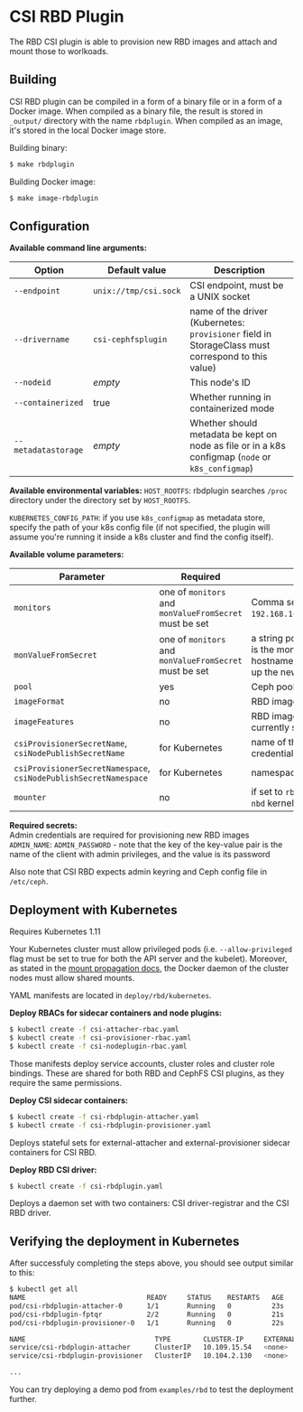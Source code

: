 # CSI RBD Plugin

The RBD CSI plugin is able to provision new RBD images and attach and mount those to worlkoads.

## Building

CSI RBD plugin can be compiled in a form of a binary file or in a form of a Docker image. When compiled as a binary file, the result is stored in `_output/` directory with the name `rbdplugin`. When compiled as an image, it's stored in the local Docker image store.

Building binary:
```bash
$ make rbdplugin
```

Building Docker image:
```bash
$ make image-rbdplugin
```

## Configuration

**Available command line arguments:**

Option | Default value | Description
------ | ------------- | -----------
`--endpoint` | `unix://tmp/csi.sock` | CSI endpoint, must be a UNIX socket
`--drivername` | `csi-cephfsplugin` | name of the driver (Kubernetes: `provisioner` field in StorageClass must correspond to this value)
`--nodeid` | _empty_ | This node's ID
`--containerized` | true | Whether running in containerized mode
`--metadatastorage` | _empty_ | Whether should metadata be kept on node as file or in a k8s configmap (`node` or `k8s_configmap`)

**Available environmental variables:**
`HOST_ROOTFS`: rbdplugin searches `/proc` directory under the directory set by `HOST_ROOTFS`.

`KUBERNETES_CONFIG_PATH`: if you use `k8s_configmap` as metadata store, specify the path of your k8s config file (if not specified, the plugin will assume you're running it inside a k8s cluster and find the config itself).

**Available volume parameters:**

Parameter | Required | Description
--------- | -------- | -----------
`monitors` | one of `monitors` and `monValueFromSecret` must be set | Comma separated list of Ceph monitors (e.g. `192.168.100.1:6789,192.168.100.2:6789,192.168.100.3:6789`)
`monValueFromSecret` | one of `monitors` and `monValueFromSecret` must be set | a string pointing the key in the credential secret, whose value is the mon. This is used for the case when the monitors' IP or hostnames are changed, the secret can be updated to pick up the new monitors.
`pool` | yes | Ceph pool into which the RBD image shall be created
`imageFormat` | no | RBD image format. Defaults to `2`. See [man pages](http://docs.ceph.com/docs/mimic/man/8/rbd/#cmdoption-rbd-image-format)
`imageFeatures` | no | RBD image features. Available for `imageFormat=2`. CSI RBD currently supports only `layering` feature. See [man pages](http://docs.ceph.com/docs/mimic/man/8/rbd/#cmdoption-rbd-image-feature)
`csiProvisionerSecretName`, `csiNodePublishSecretName` | for Kubernetes | name of the Kubernetes Secret object containing Ceph client credentials. Both parameters should have the same value
`csiProvisionerSecretNamespace`, `csiNodePublishSecretNamespace` | for Kubernetes | namespaces of the above Secret objects
`mounter`| no | if set to `rbd-nbd`, use `rbd-nbd` on nodes that have `rbd-nbd` and `nbd` kernel modules to map rbd images

**Required secrets:**  
Admin credentials are required for provisioning new RBD images
`ADMIN_NAME`: `ADMIN_PASSWORD` - note that the key of the key-value pair is the name of the client with admin privileges, and the value is its password

Also note that CSI RBD expects admin keyring and Ceph config file in `/etc/ceph`.

## Deployment with Kubernetes

Requires Kubernetes 1.11

Your Kubernetes cluster must allow privileged pods (i.e. `--allow-privileged` flag must be set to true for both the API server and the kubelet). Moreover, as stated in the [mount propagation docs](https://kubernetes.io/docs/concepts/storage/volumes/#mount-propagation), the Docker daemon of the cluster nodes must allow shared mounts.

YAML manifests are located in `deploy/rbd/kubernetes`.

**Deploy RBACs for sidecar containers and node plugins:**

```bash
$ kubectl create -f csi-attacher-rbac.yaml
$ kubectl create -f csi-provisioner-rbac.yaml
$ kubectl create -f csi-nodeplugin-rbac.yaml
```

Those manifests deploy service accounts, cluster roles and cluster role bindings. These are shared for both RBD and CephFS CSI plugins, as they require the same permissions.

**Deploy CSI sidecar containers:**

```bash
$ kubectl create -f csi-rbdplugin-attacher.yaml
$ kubectl create -f csi-rbdplugin-provisioner.yaml
```

Deploys stateful sets for external-attacher and external-provisioner sidecar containers for CSI RBD.

**Deploy RBD CSI driver:**

```bash
$ kubectl create -f csi-rbdplugin.yaml
```

Deploys a daemon set with two containers: CSI driver-registrar and the CSI RBD driver.

## Verifying the deployment in Kubernetes

After successfuly completing the steps above, you should see output similar to this:

```bash
$ kubectl get all
NAME                              READY     STATUS    RESTARTS   AGE
pod/csi-rbdplugin-attacher-0      1/1       Running   0          23s
pod/csi-rbdplugin-fptqr           2/2       Running   0          21s
pod/csi-rbdplugin-provisioner-0   1/1       Running   0          22s

NAME                                TYPE        CLUSTER-IP     EXTERNAL-IP   PORT(S)     AGE
service/csi-rbdplugin-attacher      ClusterIP   10.109.15.54   <none>        12345/TCP   26s
service/csi-rbdplugin-provisioner   ClusterIP   10.104.2.130   <none>        12345/TCP   23s

...
```

You can try deploying a demo pod from `examples/rbd` to test the deployment further.

